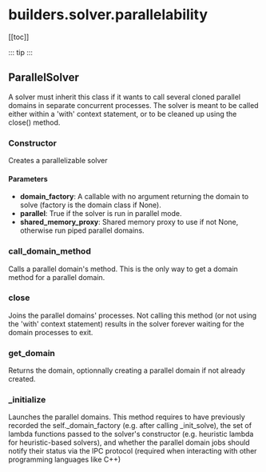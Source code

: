 # builders.solver.parallelability

[[toc]]

::: tip
<skdecide-summary></skdecide-summary>
:::

## ParallelSolver

A solver must inherit this class if it wants to call several cloned parallel domains in separate concurrent processes.
The solver is meant to be called either within a 'with' context statement, or to be cleaned up using the close() method.

### Constructor <Badge text="ParallelSolver" type="tip"/>

<skdecide-signature name= "ParallelSolver" :sig="{'params': [{'name': 'domain_factory', 'annotation': 'Callable[[], Domain]'}, {'name': 'parallel', 'default': 'False', 'annotation': 'bool'}, {'name': 'shared_memory_proxy', 'default': 'None'}]}"></skdecide-signature>

Creates a parallelizable solver
#### Parameters
- **domain_factory**: A callable with no argument returning the domain to solve (factory is the domain class if None).
- **parallel**: True if the solver is run in parallel mode.
- **shared_memory_proxy**: Shared memory proxy to use if not None, otherwise run piped parallel domains.

### call\_domain\_method <Badge text="ParallelSolver" type="tip"/>

<skdecide-signature name= "call_domain_method" :sig="{'params': [{'name': 'self'}, {'name': 'name'}, {'name': 'args'}]}"></skdecide-signature>

Calls a parallel domain's method.
This is the only way to get a domain method for a parallel domain.

### close <Badge text="ParallelSolver" type="tip"/>

<skdecide-signature name= "close" :sig="{'params': [{'name': 'self'}]}"></skdecide-signature>

Joins the parallel domains' processes.
Not calling this method (or not using the 'with' context statement)
results in the solver forever waiting for the domain processes to exit.

### get\_domain <Badge text="ParallelSolver" type="tip"/>

<skdecide-signature name= "get_domain" :sig="{'params': [{'name': 'self'}]}"></skdecide-signature>

Returns the domain, optionnally creating a parallel domain if not already created.

### \_initialize <Badge text="ParallelSolver" type="tip"/>

<skdecide-signature name= "_initialize" :sig="{'params': [{'name': 'self'}]}"></skdecide-signature>

Launches the parallel domains.
This method requires to have previously recorded the self._domain_factory (e.g. after calling _init_solve),
the set of lambda functions passed to the solver's constructor (e.g. heuristic lambda for heuristic-based solvers),
and whether the parallel domain jobs should notify their status via the IPC protocol (required when interacting with
other programming languages like C++)

